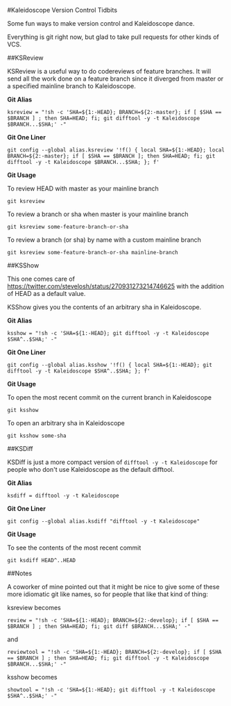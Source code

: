 #Kaleidoscope Version Control Tidbits

Some fun ways to make version control and Kaleidoscope dance.

Everything is git right now, but glad to take pull requests for other kinds of VCS.

##KSReview

KSReview is a useful way to do codereviews of feature branches. It will send all the work done on a feature branch since it diverged from master or a specified mainline branch to Kaleidoscope.

__Git Alias__

`ksreview = "!sh -c 'SHA=${1:-HEAD}; BRANCH=${2:-master}; if [ $SHA == $BRANCH ] ; then SHA=HEAD; fi; git difftool -y -t Kaleidoscope $BRANCH...$SHA;' -"`

__Git One Liner__


`git config --global alias.ksreview '!f() { local SHA=${1:-HEAD}; local BRANCH=${2:-master}; if [ $SHA == $BRANCH ]; then SHA=HEAD; fi; git difftool -y -t Kaleidoscope $BRANCH...$SHA; }; f'`

__Git Usage__

To review HEAD with master as your mainline branch

`git ksreview`

To review a branch or sha when master is your mainline branch

`git ksreview some-feature-branch-or-sha`

To review a branch (or sha) by name with a custom mainline branch

`git ksreview some-feature-branch-or-sha mainline-branch`

##KSShow

This one comes care of https://twitter.com/stevelosh/status/270931273214746625 with the addition of HEAD as a default value.

KSShow gives you the contents of an arbitrary sha in Kaleidoscope.

__Git Alias__

`ksshow = "!sh -c 'SHA=${1:-HEAD}; git difftool -y -t Kaleidoscope $SHA^..$SHA;' -"`

__Git One Liner__

`git config --global alias.ksshow '!f() { local SHA=${1:-HEAD}; git difftool -y -t Kaleidoscope $SHA^..$SHA; }; f'`

__Git Usage__

To open the most recent commit on the current branch in Kaleidoscope

`git ksshow`

To open an arbitrary sha in Kaleidoscope

`git ksshow some-sha`

##KSDiff

KSDiff is just a more compact version of `difftool -y -t Kaleidoscope` for people who don't use Kaleidoscope as the default difftool.

__Git Alias__

`ksdiff = difftool -y -t Kaleidoscope`

__Git One Liner__

`git config --global alias.ksdiff "difftool -y -t Kaleidoscope"`

__Git Usage__

To see the contents of the most recent commit

`git ksdiff HEAD^..HEAD`

##Notes

A coworker of mine pointed out that it might be nice to give some of these more idiomatic git like names, so for people that like that kind of thing:

ksreview becomes

`review = "!sh -c 'SHA=${1:-HEAD}; BRANCH=${2:-develop}; if [ $SHA == $BRANCH ] ; then SHA=HEAD; fi; git diff $BRANCH...$SHA;' -"`

and

`reviewtool = "!sh -c 'SHA=${1:-HEAD}; BRANCH=${2:-develop}; if [ $SHA == $BRANCH ] ; then SHA=HEAD; fi; git difftool -y -t Kaleidoscope $BRANCH...$SHA;' -"`

ksshow becomes

`showtool = "!sh -c 'SHA=${1:-HEAD}; git difftool -y -t Kaleidoscope $SHA^..$SHA;' -"`
